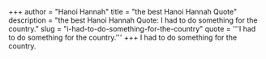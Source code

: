 +++
author = "Hanoi Hannah"
title = "the best Hanoi Hannah Quote"
description = "the best Hanoi Hannah Quote: I had to do something for the country."
slug = "i-had-to-do-something-for-the-country"
quote = '''I had to do something for the country.'''
+++
I had to do something for the country.

